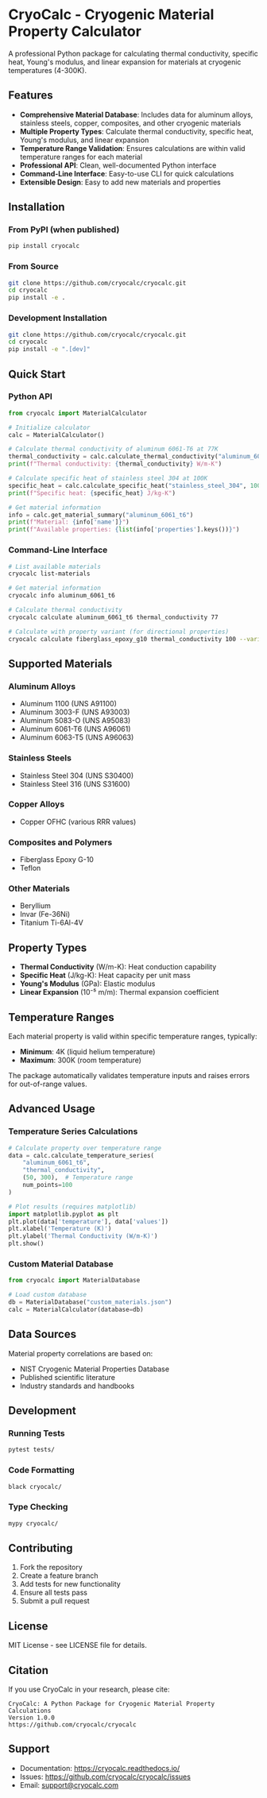 # CryoCalc - Cryogenic Material Property Calculator

A professional Python package for calculating thermal conductivity, specific heat, Young's modulus, and linear expansion for materials at cryogenic temperatures (4-300K).

## Features

- **Comprehensive Material Database**: Includes data for aluminum alloys, stainless steels, copper, composites, and other cryogenic materials
- **Multiple Property Types**: Calculate thermal conductivity, specific heat, Young's modulus, and linear expansion
- **Temperature Range Validation**: Ensures calculations are within valid temperature ranges for each material
- **Professional API**: Clean, well-documented Python interface
- **Command-Line Interface**: Easy-to-use CLI for quick calculations
- **Extensible Design**: Easy to add new materials and properties

## Installation

### From PyPI (when published)
```bash
pip install cryocalc
```

### From Source
```bash
git clone https://github.com/cryocalc/cryocalc.git
cd cryocalc
pip install -e .
```

### Development Installation
```bash
git clone https://github.com/cryocalc/cryocalc.git
cd cryocalc
pip install -e ".[dev]"
```

## Quick Start

### Python API

```python
from cryocalc import MaterialCalculator

# Initialize calculator
calc = MaterialCalculator()

# Calculate thermal conductivity of aluminum 6061-T6 at 77K
thermal_conductivity = calc.calculate_thermal_conductivity("aluminum_6061_t6", 77.0)
print(f"Thermal conductivity: {thermal_conductivity} W/m-K")

# Calculate specific heat of stainless steel 304 at 100K
specific_heat = calc.calculate_specific_heat("stainless_steel_304", 100.0)
print(f"Specific heat: {specific_heat} J/kg-K")

# Get material information
info = calc.get_material_summary("aluminum_6061_t6")
print(f"Material: {info['name']}")
print(f"Available properties: {list(info['properties'].keys())}")
```

### Command-Line Interface

```bash
# List available materials
cryocalc list-materials

# Get material information
cryocalc info aluminum_6061_t6

# Calculate thermal conductivity
cryocalc calculate aluminum_6061_t6 thermal_conductivity 77

# Calculate with property variant (for directional properties)
cryocalc calculate fiberglass_epoxy_g10 thermal_conductivity 100 --variant normal
```

## Supported Materials

### Aluminum Alloys
- Aluminum 1100 (UNS A91100)
- Aluminum 3003-F (UNS A93003)
- Aluminum 5083-O (UNS A95083)
- Aluminum 6061-T6 (UNS A96061)
- Aluminum 6063-T5 (UNS A96063)

### Stainless Steels
- Stainless Steel 304 (UNS S30400)
- Stainless Steel 316 (UNS S31600)

### Copper Alloys
- Copper OFHC (various RRR values)

### Composites and Polymers
- Fiberglass Epoxy G-10
- Teflon

### Other Materials
- Beryllium
- Invar (Fe-36Ni)
- Titanium Ti-6Al-4V

## Property Types

- **Thermal Conductivity** (W/m-K): Heat conduction capability
- **Specific Heat** (J/kg-K): Heat capacity per unit mass
- **Young's Modulus** (GPa): Elastic modulus
- **Linear Expansion** (10⁻⁵ m/m): Thermal expansion coefficient

## Temperature Ranges

Each material property is valid within specific temperature ranges, typically:
- **Minimum**: 4K (liquid helium temperature)
- **Maximum**: 300K (room temperature)

The package automatically validates temperature inputs and raises errors for out-of-range values.

## Advanced Usage

### Temperature Series Calculations

```python
# Calculate property over temperature range
data = calc.calculate_temperature_series(
    "aluminum_6061_t6", 
    "thermal_conductivity", 
    (50, 300),  # Temperature range
    num_points=100
)

# Plot results (requires matplotlib)
import matplotlib.pyplot as plt
plt.plot(data['temperature'], data['values'])
plt.xlabel('Temperature (K)')
plt.ylabel('Thermal Conductivity (W/m-K)')
plt.show()
```

### Custom Material Database

```python
from cryocalc import MaterialDatabase

# Load custom database
db = MaterialDatabase("custom_materials.json")
calc = MaterialCalculator(database=db)
```

## Data Sources

Material property correlations are based on:
- NIST Cryogenic Material Properties Database
- Published scientific literature
- Industry standards and handbooks

## Development

### Running Tests

```bash
pytest tests/
```

### Code Formatting

```bash
black cryocalc/
```

### Type Checking

```bash
mypy cryocalc/
```

## Contributing

1. Fork the repository
2. Create a feature branch
3. Add tests for new functionality
4. Ensure all tests pass
5. Submit a pull request

## License

MIT License - see LICENSE file for details.

## Citation

If you use CryoCalc in your research, please cite:

```
CryoCalc: A Python Package for Cryogenic Material Property Calculations
Version 1.0.0
https://github.com/cryocalc/cryocalc
```

## Support

- Documentation: https://cryocalc.readthedocs.io/
- Issues: https://github.com/cryocalc/cryocalc/issues
- Email: support@cryocalc.com
